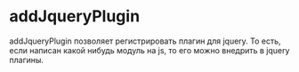 addJqueryPlugin
===============

addJqueryPlugin позволяет регистрировать плагин для jquery. То есть, если написан какой нибудь модуль на js, то его можно внедрить в jquery плагины.
